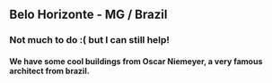 ## Belo Horizonte - MG / Brazil

### Not much to do :( but I can still help! 
#### We have some cool buildings from Oscar Niemeyer, a very famous architect from brazil.
